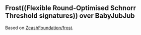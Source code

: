 
## Frost((Flexible Round-Optimised Schnorr Threshold signatures)) over BabyJubJub

Based on [ZcashFoundation/frost](https://github.com/ZcashFoundation/frost).


